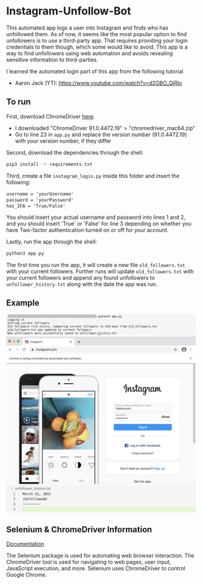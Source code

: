 # Instagram-Unfollow-Bot
This automated app logs a user into Instagram and finds who has unfollowed them.
As of now, it seems like the most popular option to find unfollowers is to use a
third-party app. That requires providing your login credentials to them
though, which some would like to avoid. This app is a way to find
unfollowers using web automation and avoids revealing sensitive information
to third-parties.

I learned the automated login part of this app from the following tutorial
- Aaron Jack (YT): https://www.youtube.com/watch?v=d2GBO_QjRlo

## To run
First, download ChromeDriver [here](https://chromedriver.chromium.org/downloads).
- I downloaded "ChromeDriver 91.0.4472.19" > "chromedriver_mac64.zip"
- Go to line 23 in ```app.py``` and replace the version number (91.0.4472.19) with your version number, if they differ

Second, download the dependencies through the shell:
```sh
pip3 install -r requirements.txt
```
Third, create a file `instagram_login.py` inside this folder and insert
the following:
```
username = 'yourUsername'
password = 'yourPassword'
has_2FA = 'True/False'
```
You should insert your actual username and password into lines 1 and 2, and you should
insert 'True' or 'False' for line 3 depending on whether you have Two-factor authentication
turned on or off for your account.

Lastly, run the app through the shell:
```sh
python3 app.py
```
The first time you run the app, it will create a new file `old_followers.txt`
with your current followers. Further runs will update `old_followers.txt` with
your current followers and append any found unfollowers to `unfollower_history.txt`
along with the date the app was run.

## Example
![Terminal image](img/terminal.png)
![Example image](img/example.png)
![Unfollower image](img/unfollower.png)

## Selenium & ChromeDriver Information
[Documentation](https://chromedriver.chromium.org/getting-started)

The Selenium package is used for automating web browser interaction.
The ChromeDriver tool is used for navigating to web pages, user input,
JavaScript execution, and more.
Selenium uses ChromeDriver to control Google Chrome.
